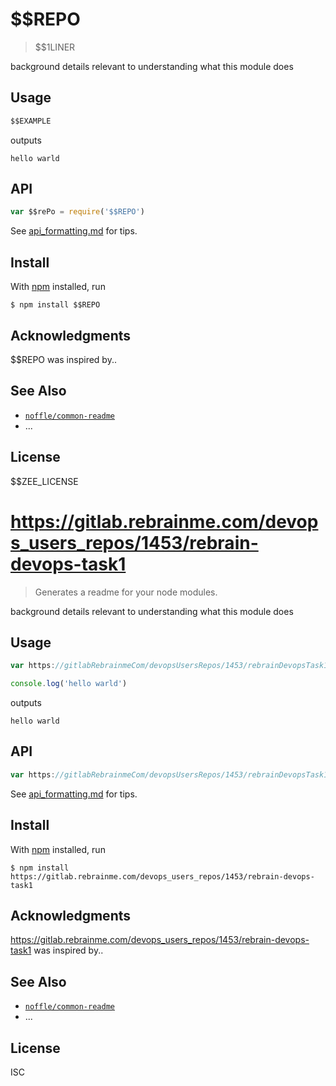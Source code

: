 # $$REPO

> $$1LINER

background details relevant to understanding what this module does

## Usage

```js
$$EXAMPLE
```

outputs

```
hello warld
```

## API

```js
var $$rePo = require('$$REPO')
```

See [api_formatting.md](api_formatting.md) for tips.

## Install

With [npm](https://npmjs.org/) installed, run

```
$ npm install $$REPO
```

## Acknowledgments

$$REPO was inspired by..

## See Also

- [`noffle/common-readme`](https://github.com/noffle/common-readme)
- ...

## License

$$ZEE_LICENSE
# https://gitlab.rebrainme.com/devops_users_repos/1453/rebrain-devops-task1

> Generates a readme for your node modules.

background details relevant to understanding what this module does

## Usage

```js
var https://gitlabRebrainmeCom/devopsUsersRepos/1453/rebrainDevopsTask1 = require('https://gitlab.rebrainme.com/devops_users_repos/1453/rebrain-devops-task1')

console.log('hello warld')
```

outputs

```
hello warld
```

## API

```js
var https://gitlabRebrainmeCom/devopsUsersRepos/1453/rebrainDevopsTask1 = require('https://gitlab.rebrainme.com/devops_users_repos/1453/rebrain-devops-task1')
```

See [api_formatting.md](api_formatting.md) for tips.

## Install

With [npm](https://npmjs.org/) installed, run

```
$ npm install https://gitlab.rebrainme.com/devops_users_repos/1453/rebrain-devops-task1
```

## Acknowledgments

https://gitlab.rebrainme.com/devops_users_repos/1453/rebrain-devops-task1 was inspired by..

## See Also

- [`noffle/common-readme`](https://github.com/noffle/common-readme)
- ...

## License

ISC
